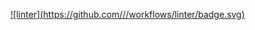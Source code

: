  [![linter](https://github.com/<Peter Gemmell>/<Unit2-03>/workflows/linter/badge.svg)](https://github.com/marketplace/actions/super-linter) 
